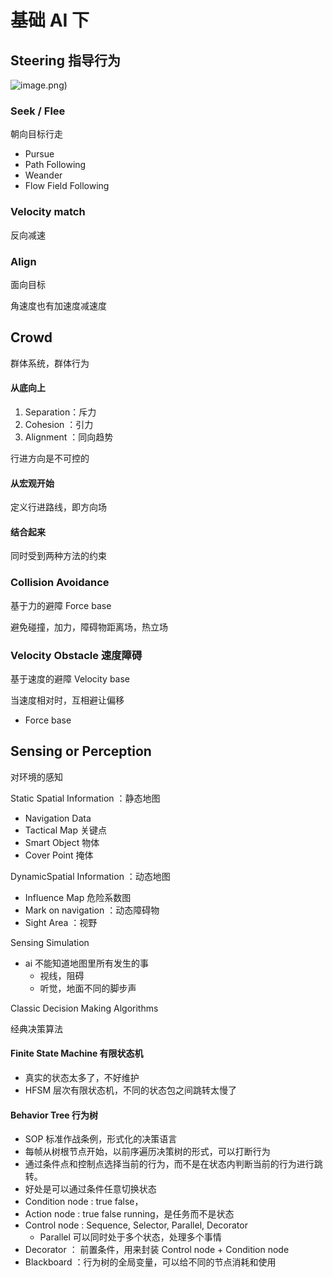 # 基础 AI 下

## Steering 指导行为

![image.png](Steering.png))

### Seek / Flee

朝向目标行走

- Pursue
- Path Following
- Weander
- Flow Field Following

### Velocity match

反向减速

### Align

面向目标

角速度也有加速度减速度

## Crowd

群体系统，群体行为

#### 从底向上

1. Separation：斥力
2. Cohesion ：引力
3. Alignment ：同向趋势

行进方向是不可控的

#### 从宏观开始

定义行进路线，即方向场

#### 结合起来

同时受到两种方法的约束

### Collision Avoidance

基于力的避障 Force base

避免碰撞，加力，障碍物距离场，热立场

### Velocity Obstacle 速度障碍

基于速度的避障 Velocity base

当速度相对时，互相避让偏移

- Force base

## Sensing or Perception

对环境的感知

Static Spatial Information ：静态地图

- Navigation Data
- Tactical Map 关键点
- Smart Object 物体
- Cover Point 掩体

DynamicSpatial Information ：动态地图

- Influence Map 危险系数图
- Mark on navigation ：动态障碍物
- Sight Area ：视野

Sensing Simulation

- ai 不能知道地图里所有发生的事
  - 视线，阻碍
  - 听觉，地面不同的脚步声

Classic Decision Making Algorithms

经典决策算法

#### Finite State Machine 有限状态机

- 真实的状态太多了，不好维护
- HFSM 层次有限状态机，不同的状态包之间跳转太慢了

#### Behavior Tree 行为树

- SOP 标准作战条例，形式化的决策语言
- 每帧从树根节点开始，以前序遍历决策树的形式，可以打断行为
- 通过条件点和控制点选择当前的行为，而不是在状态内判断当前的行为进行跳转。
- 好处是可以通过条件任意切换状态
- Condition node : true false，
- Action node : true false running，是任务而不是状态
- Control node : Sequence, Selector, Parallel, Decorator
  - Parallel 可以同时处于多个状态，处理多个事情
- Decorator ： 前置条件，用来封装 Control node + Condition node
- Blackboard ：行为树的全局变量，可以给不同的节点消耗和使用
